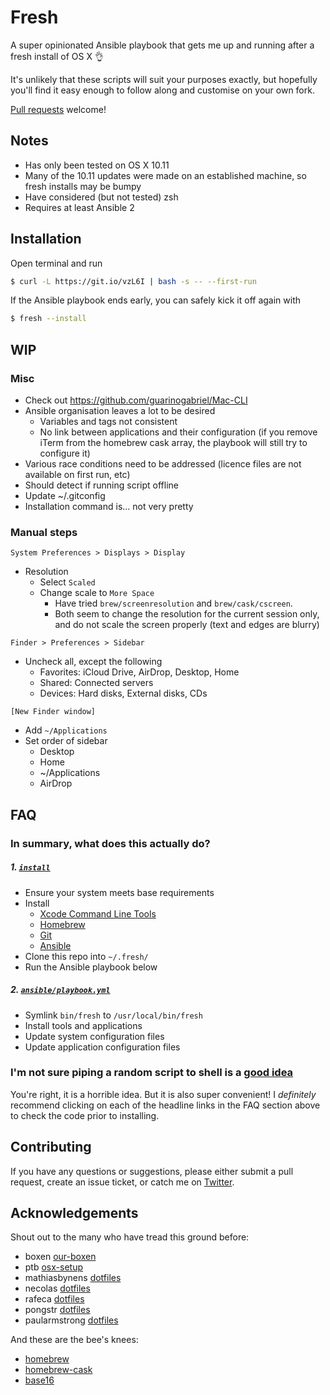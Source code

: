 # Fresh
A super opinionated Ansible playbook that gets me up and running after a fresh install of OS X :ok_hand:

It's unlikely that these scripts will suit your purposes exactly, but hopefully you'll find it easy enough to follow along and customise on your own fork.

[Pull requests](https://help.github.com/articles/creating-a-pull-request/) welcome!

## Notes
- Has only been tested on OS X 10.11
- Many of the 10.11 updates were made on an established machine, so fresh installs may be bumpy
- Have considered (but not tested) zsh
- Requires at least Ansible 2

## Installation
Open terminal and run
``` sh
$ curl -L https://git.io/vzL6I | bash -s -- --first-run
```
If the Ansible playbook ends early, you can safely kick it off again with
``` sh
$ fresh --install
```

## WIP
### Misc
- Check out https://github.com/guarinogabriel/Mac-CLI
- Ansible organisation leaves a lot to be desired
  - Variables and tags not consistent
  - No link between applications and their configuration (if you remove iTerm from the homebrew cask array, the playbook will still try to configure it)
- Various race conditions need to be addressed (licence files are not available on first run, etc)
- Should detect if running script offline
- Update ~/.gitconfig
- Installation command is... not very pretty

### Manual steps
`System Preferences > Displays > Display`
- Resolution
  - Select `Scaled`
  - Change scale to `More Space`
    - Have tried `brew/screenresolution` and `brew/cask/cscreen`.
    - Both seem to change the resolution for the current session only, and do not scale the screen properly (text and edges are blurry)

`Finder > Preferences > Sidebar`
- Uncheck all, except the following
  - Favorites: iCloud Drive, AirDrop, Desktop, Home
  - Shared: Connected servers
  - Devices: Hard disks, External disks, CDs

`[New Finder window]`
- Add `~/Applications`
- Set order of sidebar
  - Desktop
  - Home
  - ~/Applications
  - AirDrop

## FAQ
### In summary, what does this actually do?
##### 1. [`install`](install)
- Ensure your system meets base requirements
- Install
  - [Xcode Command Line Tools](https://developer.apple.com/xcode/downloads/)
  - [Homebrew](http://brew.sh/)
  - [Git](http://git-scm.com/downloads/)
  - [Ansible](http://docs.ansible.com/intro_installation.html)
- Clone this repo into `~/.fresh/`
- Run the Ansible playbook below

##### 2. [`ansible/playbook.yml`](ansible/playbook.yml)
- Symlink `bin/fresh` to `/usr/local/bin/fresh`
- Install tools and applications
- Update system configuration files
- Update application configuration files

### I'm not sure piping a random script to shell is a [good idea](http://www.seancassidy.me/dont-pipe-to-your-shell.html)
You're right, it is a horrible idea. But it is also super convenient! I _definitely_ recommend clicking on each of the headline links in the FAQ section above to check the code prior to installing.

## Contributing
If you have any questions or suggestions, please either submit a pull request, create an issue ticket, or catch me on [Twitter](https://twitter.com/d3v1an7).

## Acknowledgements
Shout out to the many who have tread this ground before:
- boxen [our-boxen](https://boxen.github.com/)
- ptb [osx-setup](https://github.com/ptb/Mac-OS-X-Lion-Setup)
- mathiasbynens [dotfiles](https://github.com/mathiasbynens/dotfiles)
- necolas [dotfiles](https://github.com/necolas/dotfiles)
- rafeca [dotfiles](https://github.com/rafeca/dotfiles)
- pongstr [dotfiles](https://github.com/pongstr/dotfiles)
- paularmstrong [dotfiles](https://github.com/paularmstrong/dotfiles)

And these are the bee's knees:
- [homebrew](https://github.com/Homebrew/homebrew)
- [homebrew-cask](https://github.com/caskroom/homebrew-cask)
- [base16](https://github.com/chriskempson/base16)
